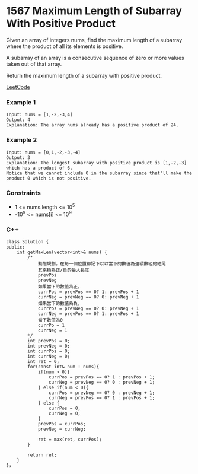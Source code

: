 # 1567 Maximum Length of Subarray With Positive Product

Given an array of integers nums, find the maximum length of a subarray where the product of all its elements is positive.

A subarray of an array is a consecutive sequence of zero or more values taken out of that array.

Return the maximum length of a subarray with positive product.

[LeetCode](https://leetcode.cn/problems/maximum-length-of-subarray-with-positive-product/)

### Example 1

```
Input: nums = [1,-2,-3,4]
Output: 4
Explanation: The array nums already has a positive product of 24.
```

### Example 2

```
Input: nums = [0,1,-2,-3,-4]
Output: 3
Explanation: The longest subarray with positive product is [1,-2,-3] which has a product of 6.
Notice that we cannot include 0 in the subarray since that'll make the product 0 which is not positive.
```

### Constraints

* 1 <= nums.length <= 10<sup>5</sup>
* -10<sup>9</sup> <= nums[i] <= 10<sup>9</sup>

### C++ 

```
class Solution {
public:
    int getMaxLen(vector<int>& nums) {
        /*
            動態規劃，在每一個位置都記下以以當下的數值為連續數組的結尾
            其乘積為正/負的最大長度
            prevPos   
            prevNeg
            如果當下的數值為正，
            currPos = prevPos == 0? 1: prevPos + 1
            currNeg = prevNeg == 0? 0: prevNeg + 1
            如果當下的數值為負，
            currPos = prevNeg == 0? 0: prevNeg + 1
            currNeg = prevPos == 0? 1: prevPos + 1
            當下數值為0
            currPo = 1
            currNeg = 1
        */
        int prevPos = 0;
        int prevNeg = 0;
        int currPos = 0;
        int currNeg = 0;
        int ret = 0;
        for(const int& num : nums){
            if(num > 0){
                currPos = prevPos == 0? 1 : prevPos + 1;
                currNeg = prevNeg == 0? 0 : prevNeg + 1;
            } else if(num < 0){
                currPos = prevNeg == 0? 0 : prevNeg + 1;
                currNeg = prevPos == 0? 1 : prevPos + 1;
            } else {
                currPos = 0;
                currNeg = 0;
            }
            prevPos = currPos;
            prevNeg = currNeg;
            
            ret = max(ret, currPos);
        }
        
        return ret;
    }
};
```